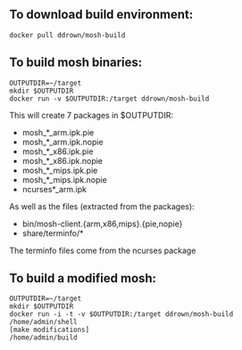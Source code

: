 ## To download build environment:

    docker pull ddrown/mosh-build

## To build mosh binaries:

    OUTPUTDIR=~/target
    mkdir $OUTPUTDIR
    docker run -v $OUTPUTDIR:/target ddrown/mosh-build

This will create 7 packages in $OUTPUTDIR: 
* mosh\_\*\_arm.ipk.pie
* mosh\_\*\_arm.ipk.nopie
* mosh\_\*\_x86.ipk.pie
* mosh\_\*\_x86.ipk.nopie
* mosh\_\*\_mips.ipk.pie
* mosh\_\*\_mips.ipk.nopie
* ncurses\*\_arm.ipk

As well as the files (extracted from the packages):
* bin/mosh-client.{arm,x86,mips}.{pie,nopie}
* share/terminfo/\*

The terminfo files come from the ncurses package

## To build a modified mosh:

    OUTPUTDIR=~/target
    mkdir $OUTPUTDIR
    docker run -i -t -v $OUTPUTDIR:/target ddrown/mosh-build /home/admin/shell
    [make modifications]
    /home/admin/build
